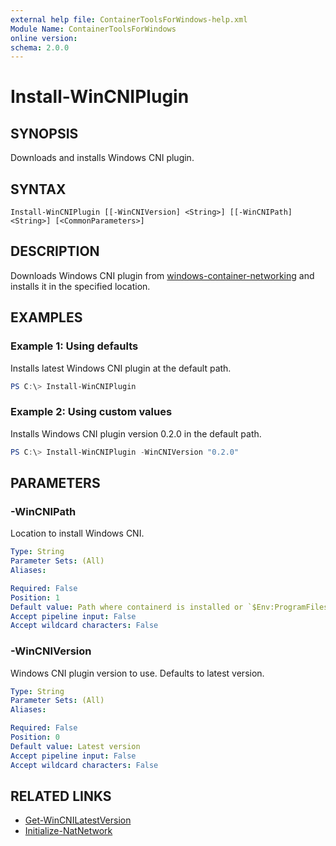 ```yaml
---
external help file: ContainerToolsForWindows-help.xml
Module Name: ContainerToolsForWindows
online version:
schema: 2.0.0
---
```


# Install-WinCNIPlugin

## SYNOPSIS

Downloads and installs Windows CNI plugin.

## SYNTAX

```
Install-WinCNIPlugin [[-WinCNIVersion] <String>] [[-WinCNIPath] <String>] [<CommonParameters>]
```

## DESCRIPTION

Downloads Windows CNI plugin from [windows-container-networking](https://github.com/microsoft/windows-container-networking/releases) and installs it in the specified location.

## EXAMPLES

### Example 1: Using defaults

Installs latest Windows CNI plugin at the default path.

```powershell
PS C:\> Install-WinCNIPlugin
```

### Example 2: Using custom values

Installs Windows CNI plugin version 0.2.0 in the default path.

```powershell
PS C:\> Install-WinCNIPlugin -WinCNIVersion "0.2.0"
```

## PARAMETERS

### -WinCNIPath

Location to install Windows CNI.

```yaml
Type: String
Parameter Sets: (All)
Aliases:

Required: False
Position: 1
Default value: Path where containerd is installed or `$Env:ProgramFiles\Containerd`
Accept pipeline input: False
Accept wildcard characters: False
```

### -WinCNIVersion

Windows CNI plugin version to use. Defaults to latest version.

```yaml
Type: String
Parameter Sets: (All)
Aliases:

Required: False
Position: 0
Default value: Latest version
Accept pipeline input: False
Accept wildcard characters: False
```

## RELATED LINKS

- [Get-WinCNILatestVersion](Get-WinCNILatestVersion.md)
- [Initialize-NatNetwork](Initialize-NatNetwork.md)

